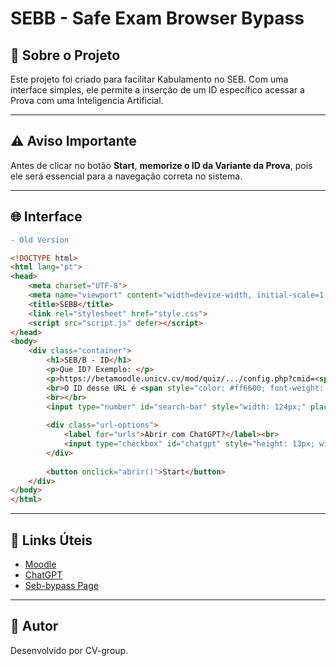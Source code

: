 # SEBB - Safe Exam Browser Bypass

## 📌 Sobre o Projeto

Este projeto foi criado para facilitar Kabulamento no SEB. Com uma interface simples, ele permite a inserção de um ID específico acessar a Prova com uma Inteligencia Artificial.

---

## ⚠️ Aviso Importante

Antes de clicar no botão **Start**, **memorize o ID da Variante da Prova**, pois ele será essencial para a navegação correta no sistema.

---

## 🌐 Interface
```diff
- Old Version
```
```html
<!DOCTYPE html>
<html lang="pt">
<head>
    <meta charset="UTF-8">
    <meta name="viewport" content="width=device-width, initial-scale=1.0">
    <title>SEBB</title>
    <link rel="stylesheet" href="style.css">
    <script src="script.js" defer></script>
</head>
<body>
    <div class="container">
        <h1>SEB/B - ID</h1>
        <p>Que ID? Exemplo: </p>
        <p>https://betamoodle.unicv.cv/mod/quiz/.../config.php?cmid=<span style="color: #ff6600; font-weight: bold; font-size: 1.2em;">864</span></p>
        <br>O ID desse URL é <span style="color: #ff6600; font-weight: bold; font-size: 1.2em;">864</span></br>
        <br></br>
        <input type="number" id="search-bar" style="width: 124px;" placeholder="ID:" autocomplete="off" />
        
        <div class="url-options">
            <label for="urls">Abrir com ChatGPT?</label><br>
            <input type="checkbox" id="chatgpt" style="height: 13px; width: 13px;" checked> ChatGPT<br>
        </div>
        
        <button onclick="abrir()">Start</button>
    </div>
</body>
</html>
```

---

## 🔗 Links Úteis

- [Moodle](https://betamoodle.unicv.cv)
- [ChatGPT](https://chatgpt.com)
- [Seb-bypass Page](https://SEBBypass.github.io)

---

## 🚀 Autor

Desenvolvido por CV-group.

